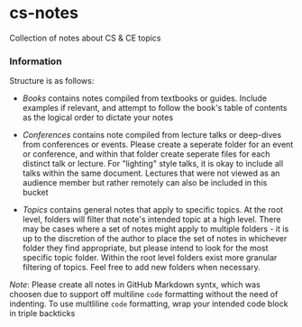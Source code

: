 # cs-notes

Collection of notes about CS &amp; CE topics

<h3>Information</h3>


Structure is as follows:

* *Books* contains notes compiled from textbooks or guides. Include examples if relevant, and attempt to follow the book's table of contents as the logical order to dictate your notes

* *Conferences* contains note compiled from lecture talks or deep-dives from conferences or events. Please create a seperate folder for an event or conference, and within that folder create seperate files for each distinct talk or lecture. For "lighting" style talks, it is okay to include all talks within the same document. Lectures that were not viewed as an audience member but rather remotely can also be included in this bucket

* *Topics* contains general notes that apply to specific topics. At the root level, folders will filter that note's intended topic at a high level. There may be cases where a set of notes might apply to multiple folders - it is up to the discretion of the author to place the set of notes in whichever folder they find appropriate, but please intend to look for the most specific topic folder. Within the root level folders exist more granular filtering of topics. Feel free to add new folders when necessary.

_Note_: Please create all notes in GitHub Markdown syntx, which was choosen due to support off multiline `code` formatting without the need of indenting. To use multliline `code` formatting, wrap your intended code block in triple backticks


